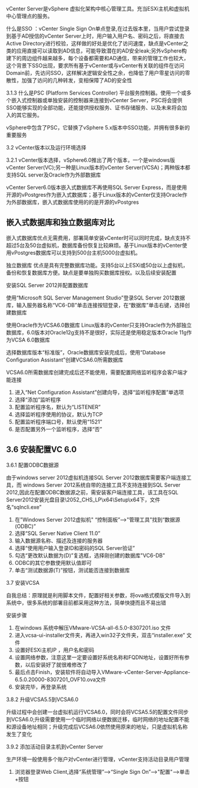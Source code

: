 vCenter Server是vSphere 虚拟化架构中核心管理工具。充当ESXi主机和虚拟机中心管理点的服务。

什么是SSO ：vCenter Single Sign On单点登录,在过去版本里，当用户尝试登录到基于AD授信的vCenter Server上时，用户输入用户名、密码之后，将直接去Active Directory进行校验，这样做的好处是优化了访问速度，缺点是vCenter之类的应用直接可以读取到AD信息，可能导致潜在的AD安全leak;另外vSphere构建下的周边组件越来越多，每个设备都需要和AD通信，带来的管理工作也较大，这个背景下SSO出现，要求所有基于vCenter或与vCenter有关联的组件在访问Domain前，先访问SSO，这样解决逻辑安全性之余，也降低了用户零星访问的零散性，加强了访问的几种转发，变相保障了AD的安全性

3.1.3 什么是PSC (Platform Services Controller) 平台服务控制器。使用一个或多个嵌入式控制器或单独安装的控制器来连接到vCenter Server，PSC将会提供SSO能够实现的全部功能，还能提供授权服务、证书存储服务、以及未来将会加入的其它服务。

vSphere中包含了PSC，它替换了vSphere 5.x版本中SSO功能，并拥有很多新的重要服务

3.2 vCenter版本以及运行环境选择

3.2.1 vCenter版本选择，vSphere6.0推出了两个版本，一个是windows版vCenter Server(VC);另一种是Linux版本的vCenter Server(VCSA)；两种版本都支持SQL server及Oracle作为外部数据库

vCenter Server6.0版本嵌入式数据库不再使用SQL Server Express，而是使用开源的vPostgres作为嵌入式数据库；基于Linux版本的vCenter仅支持Oracle作为外部数据库，嵌入式数据库使用的的是开源的vPostgres

嵌入式数据库和独立数据库对比
---

嵌入式数据库优点无需费用，部署简单安装vCenter时可以同时完成，缺点支持不超过5台及50台虚拟机，数据库备份恢复比较麻烦。基于Linux版本的vCenter使用vPostgres数据库可以支持到500台主机5000台虚拟机。

独立数据库 优点是具有完整数据库功能。支持5台以上ESXi或50台以上虚拟机，备份和恢复数据库方便。缺点是要单独购买数据库授权。以及后续安装配置

安装SQL Server 2012并配置数据库

使用“Microsoft SQL Server Management Studio”登录SQL Server 2012数据库，输入服务器名称“VC6-DB”单击连接按钮登录，在“数据库”单击右键，选择创建数据库


使用Oracle作为VCSA6.0数据库 Linux版本的vCenter只支持Oracle作为外部独立数据库，6.0版本对Oracle12g支持不是很好，实际还是使用稳定版本Oracle 11g作为VCSA 6.0数据库

选择数据库版本“标准版”，Oracle数据库安装完成后，使用“Database Configuration Assistant”创建VCSA6.0所需数据库

VCSA6.0所需数据库创建完成后还不能使用，需要配置网络监听程序会客户端才能连接
1. 进入“Net Configuration Assistant”创建向导，选择“监听程序配置”单选项
2. 选择“添加”监听程序
3. 配置监听程序名，默认为“LISTENER”
4. 选择监听程序使用的协议，默认为TCP
5. 配置监听程序端口号，默认使用“1521”
6. 是否配置另外一个监听程序，选择“否”

3.6 安装配置VC 6.0
---

3.6.1 配置ODBC数据源

由于windows server 2012虚拟机连接SQL Server 2012数据库需要客户端连接工具，而 windows Server 2012系统自带的连接工具不支持连接到SQL Server 2012,因此在配置ODBC数据源之前，需安装客户端连接工具，该工具在SQL Server2012安装光盘目录\2052_CHS_LP\x64\Setup\x64下，文件名“sqlncli.exe”

1. 在"Windows Server 2012虚拟机" “控制面板”-->"管理工具"找到“数据源(ODBC)”
2. 选择“SQL Server Native Client 11.0”
3. 输入数据源名称、描述及连接的服务器
4. 选择“使用用户输入登录ID和密码的SQL Server验证”
5. 勾选“更改默认数据为(D)”复选框，选择刚创建的数据库"VC6-DB"
6. ODBC的其它参数使用默认值即可
7. 单击“测试数据源(T)”按钮，测试能否连接到数据库

3.7 安装VCSA

自我总结：原理就是利用脚本文件，配置好相关参数，将ova格式模版文件导入到系统中，很多系统的部署目前都采用这种方法，简单快捷而且不易出错

安装步骤
1. 在windows 系统中解压VMware-VCSA-all-6.5.0-8307201.iso 文件
2. 进入vcsa-ui-installer文件夹，再进入win32子文件夹，双击“installer.exe” 文件
3. 设置好ESXi主机IP ，用户名和密码
4. 设置网络参数，注意这里一定要设置好系统名称和FQDN地址，设置好所有参数，以后安装好了就很难修改了
5. 最后点击Finish，安装软件将自动导入VMware-vCenter-Server-Appliance-6.5.0.20000-8307201_OVF10.ova文件
6. 安装完毕，再登录系统


3.8.2 升级VCSA5.5到VCSA6.0

升级过程中会创建一台虚拟机运行VCSA6.0，同时会将VCSA5.5的配置文件同步到VCSA6.0;升级需要使用一个临时网络以便数据迁移，临时网络的地址配置不能和源设备地址相同；升级完成后VCSA6.0依然使用原来的地址，只是虚拟机名称发生了变化

3.9.2 添加活动目录主机到vCenter Server

生产环境一般使用多个账户对vCenter进行管理，vCenter支持活动目录用户管理
1. 浏览器登录Web Client,选择“系统管理”-->“Single Sign On”-->"配置"-->单击+按钮 



